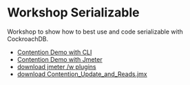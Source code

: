 # Workshop Serializable
Workshop to show how to best use and code serializable with CockroachDB.

* [Contention Demo with CLI](https://github.com/cockroachlabs/workshop_serial/blob/master/serializable_test_scenarios.md)
* [Contention Demo with Jmeter](https://github.com/cockroachlabs/workshop_serial/blob/master/serial_contention_tests.md)
* [download jmeter  /w plugins](https://github.com/glennfawcett/jmeter_cockroachdb/raw/master/apache-jmeter-5.2.1_CRDB_labs.tar.gz)
* [download Contention_Update_and_Reads.jmx](https://raw.githubusercontent.com/cockroachlabs/workshop_serial/master/Contention_Update_and_Reads.jmx)